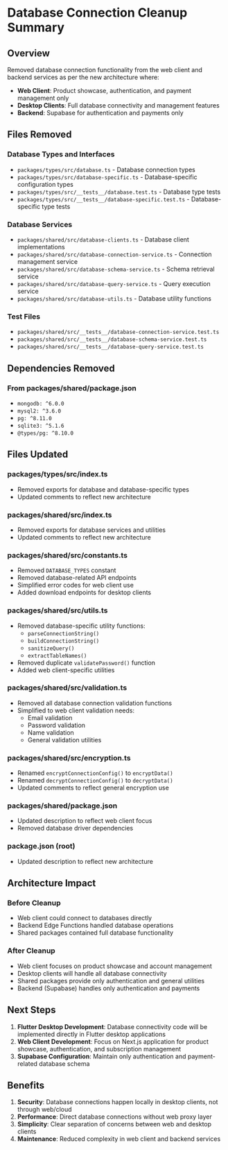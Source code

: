 # Database Connection Cleanup Summary

## Overview
Removed database connection functionality from the web client and backend services as per the new architecture where:
- **Web Client**: Product showcase, authentication, and payment management only
- **Desktop Clients**: Full database connectivity and management features
- **Backend**: Supabase for authentication and payments only

## Files Removed

### Database Types and Interfaces
- `packages/types/src/database.ts` - Database connection types
- `packages/types/src/database-specific.ts` - Database-specific configuration types
- `packages/types/src/__tests__/database.test.ts` - Database type tests
- `packages/types/src/__tests__/database-specific.test.ts` - Database-specific type tests

### Database Services
- `packages/shared/src/database-clients.ts` - Database client implementations
- `packages/shared/src/database-connection-service.ts` - Connection management service
- `packages/shared/src/database-schema-service.ts` - Schema retrieval service
- `packages/shared/src/database-query-service.ts` - Query execution service
- `packages/shared/src/database-utils.ts` - Database utility functions

### Test Files
- `packages/shared/src/__tests__/database-connection-service.test.ts`
- `packages/shared/src/__tests__/database-schema-service.test.ts`
- `packages/shared/src/__tests__/database-query-service.test.ts`

## Dependencies Removed

### From packages/shared/package.json
- `mongodb: ^6.0.0`
- `mysql2: ^3.6.0`
- `pg: ^8.11.0`
- `sqlite3: ^5.1.6`
- `@types/pg: ^8.10.0`

## Files Updated

### packages/types/src/index.ts
- Removed exports for database and database-specific types
- Updated comments to reflect new architecture

### packages/shared/src/index.ts
- Removed exports for database services and utilities
- Updated comments to reflect new architecture

### packages/shared/src/constants.ts
- Removed `DATABASE_TYPES` constant
- Removed database-related API endpoints
- Simplified error codes for web client use
- Added download endpoints for desktop clients

### packages/shared/src/utils.ts
- Removed database-specific utility functions:
  - `parseConnectionString()`
  - `buildConnectionString()`
  - `sanitizeQuery()`
  - `extractTableNames()`
- Removed duplicate `validatePassword()` function
- Added web client-specific utilities

### packages/shared/src/validation.ts
- Removed all database connection validation functions
- Simplified to web client validation needs:
  - Email validation
  - Password validation
  - Name validation
  - General validation utilities

### packages/shared/src/encryption.ts
- Renamed `encryptConnectionConfig()` to `encryptData()`
- Renamed `decryptConnectionConfig()` to `decryptData()`
- Updated comments to reflect general encryption use

### packages/shared/package.json
- Updated description to reflect web client focus
- Removed database driver dependencies

### package.json (root)
- Updated description to reflect new architecture

## Architecture Impact

### Before Cleanup
- Web client could connect to databases directly
- Backend Edge Functions handled database operations
- Shared packages contained full database functionality

### After Cleanup
- Web client focuses on product showcase and account management
- Desktop clients will handle all database connectivity
- Shared packages provide only authentication and general utilities
- Backend (Supabase) handles only authentication and payments

## Next Steps

1. **Flutter Desktop Development**: Database connectivity code will be implemented directly in Flutter desktop applications
2. **Web Client Development**: Focus on Next.js application for product showcase, authentication, and subscription management
3. **Supabase Configuration**: Maintain only authentication and payment-related database schema

## Benefits

1. **Security**: Database connections happen locally in desktop clients, not through web/cloud
2. **Performance**: Direct database connections without web proxy layer
3. **Simplicity**: Clear separation of concerns between web and desktop clients
4. **Maintenance**: Reduced complexity in web client and backend services